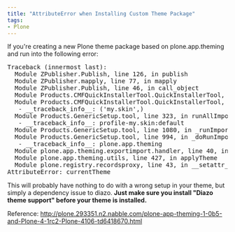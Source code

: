 ```yaml
---
title: "AttributeError when Installing Custom Theme Package"
tags: 
- Plone
---
```


If you're creating a new Plone theme package based on plone.app.theming and run into the following error:
<code></code>
<pre>Traceback (innermost last):
  Module ZPublisher.Publish, line 126, in publish
  Module ZPublisher.mapply, line 77, in mapply
  Module ZPublisher.Publish, line 46, in call_object
  Module Products.CMFQuickInstallerTool.QuickInstallerTool, line 575, in installProducts
  Module Products.CMFQuickInstallerTool.QuickInstallerTool, line 512, in installProduct
   - __traceback_info__: ('my.skin',)
  Module Products.GenericSetup.tool, line 323, in runAllImportStepsFromProfile
   - __traceback_info__: profile-my.skin:default
  Module Products.GenericSetup.tool, line 1080, in _runImportStepsFromContext
  Module Products.GenericSetup.tool, line 994, in _doRunImportStep
   - __traceback_info__: plone.app.theming
  Module plone.app.theming.exportimport.handler, line 40, in importTheme
  Module plone.app.theming.utils, line 427, in applyTheme
  Module plone.registry.recordsproxy, line 43, in __setattr__
AttributeError: currentTheme</pre>
This will probably have nothing to do with a wrong setup in your theme, but simply a dependency issue to diazo.
<strong> Just make sure you install "Diazo theme support" before your theme is installed.</strong>

Reference: http://plone.293351.n2.nabble.com/plone-app-theming-1-0b5-and-Plone-4-1rc2-Plone-4106-td6418670.html